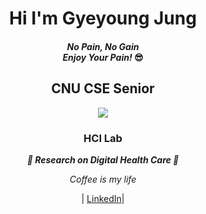 
<h1 align='center'>
<strong>
   Hi I'm Gyeyoung Jung 
</strong>
</h1> 
      <h4 align='center'>
      <strong>
      <em>
      No Pain, No Gain <br> 
      Enjoy Your Pain! 
      </em>😎
      </strong>
      </h4>
<h2 align ='center'>
   <strong>
      CNU CSE Senior
   </strong>
</h2>  

<p align='center'>
   <img src = https://github-readme-stats.vercel.app/api?username=hotmoist&&show_icons=true&theme=dark>
</p>

<h3 align='center'> 
   <strong>
      HCI Lab 
   </strong>
</h3> 
<p align='center'>
   <strong>
   <em>
      🎇 Research on Digital Health Care 🎇
   </em>
   </strong>
</p>

<p align='center'>
   <em>
      Coffee is my life
   </em>
   <br>
   <div align="center">
   
   | [LinkedIn](https://www.linkedin.com/in/gyeyoung-jung-a911b8220/?locale=en_US)|
      
   </div>
</p>



